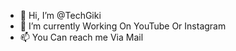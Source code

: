 - 👋 Hi, I’m @TechGiki
- 🌱 I’m currently Working On YouTube Or Instagram
- 📫 You Can reach me Via Mail
<!---
TechGiki/TechGiki is a ✨ special ✨ repository because its `README.md` (this file) appears on your GitHub profile.
You can click the Preview link to take a look at your changes.
--->
